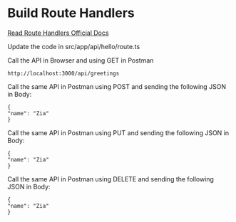 # Build Route Handlers

[Read Route Handlers Official Docs](https://beta.nextjs.org/docs/routing/route-handlers)

Update the code in src/app/api/hello/route.ts

Call the API in Browser and using GET in Postman

    http://localhost:3000/api/greetings

Call the same API in Postman using POST and sending the following JSON in Body:

    {
    "name": "Zia"
    }

Call the same API in Postman using PUT and sending the following JSON in Body:

    {
    "name": "Zia"
    }

Call the same API in Postman using DELETE and sending the following JSON in Body:

    {
    "name": "Zia"
    }
